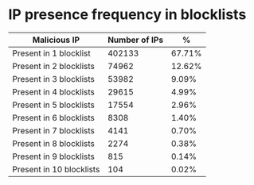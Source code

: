 # IP presence frequency in blocklists
| Malicious IP | Number of IPs | % |
|----|----|----|
| Present in 1 blocklist | 402133 | 67.71% |
| Present in 2 blocklists | 74962 | 12.62% |
| Present in 3 blocklists | 53982 | 9.09% |
| Present in 4 blocklists | 29615 | 4.99% |
| Present in 5 blocklists | 17554 | 2.96% |
| Present in 6 blocklists | 8308 | 1.40% |
| Present in 7 blocklists | 4141 | 0.70% |
| Present in 8 blocklists | 2274 | 0.38% |
| Present in 9 blocklists | 815 | 0.14% |
| Present in 10 blocklists | 104 | 0.02% |
